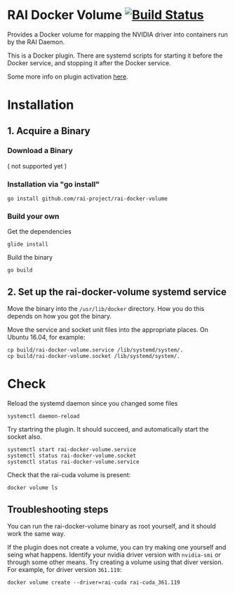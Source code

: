 # RAI Docker Volume [![Build Status](https://travis-ci.org/rai-project/rai-docker-volume.svg?branch=master)](https://travis-ci.org/rai-project/rai-docker-volume)

Provides a Docker volume for mapping the NVIDIA driver into containers run by the RAI Daemon.

This is a Docker plugin. There are systemd scripts for starting it before the Docker service, and stopping it after the Docker service.

Some more info on plugin activation [here](https://docs.docker.com/engine/extend/plugin_api/#plugin-activation).

# Installation

## 1. Acquire a Binary

### Download a Binary

( not supported yet )

### Installation via "go install"

    go install github.com/rai-project/rai-docker-volume

### Build your own

Get the dependencies

    glide install

Build the binary

    go build

## 2. Set up the rai-docker-volume systemd service

Move the binary into the `/usr/lib/docker` directory. How you do this depends on how you got the binary.

Move the service and socket unit files into the appropriate places. On Ubuntu 16.04, for example:

    cp build/rai-docker-volume.service /lib/systemd/system/.
    cp build/rai-docker-volume.socket /lib/systemd/system/.


# Check
Reload the systemd daemon since you changed some files

    systemctl daemon-reload

Try startring the plugin. It should succeed, and automatically start the socket also.

    systemctl start rai-docker-volume.service
    systemctl status rai-docker-volume.socket
    systemctl status rai-docker-volume.service

Check that the rai-cuda volume is present:

    docker volume ls

## Troubleshooting steps


You can run the rai-docker-volume binary as root yourself, and it should work the same way.

If the plugin does not create a volume, you can try making one yourself and seing what happens.
Identify your nvidia driver version with `nvidia-smi` or through some other means.
Try creating a volume using that diver version. For example, for driver version `361.119`:

    docker volume create --driver=rai-cuda rai-cuda_361.119

